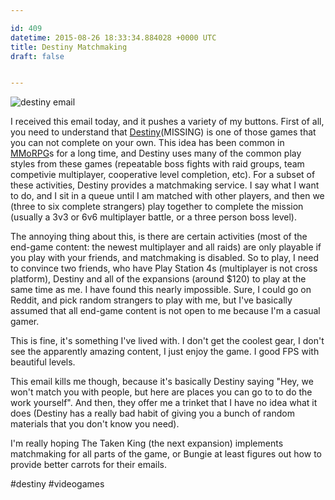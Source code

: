 ```yaml
---

id: 409
datetime: 2015-08-26 18:33:34.884028 +0000 UTC
title: Destiny Matchmaking
draft: false


---
```


![destiny email](https://s3.amazonaws.com/f.cl.ly/items/213E1o1a3s3G0A0w2t1B/ScreenShot2015-08-26at11.02.38.png)

I received this email today, and it pushes a variety of my buttons. First of all, you need to understand that [Destiny](https://en.wikipedia.org/wiki/Destiny_%!v(MISSING)ideo_game%!)(MISSING) is one of those games that you can not complete on your own. This idea has been common in [MMoRPG](https://en.wikipedia.org/wiki/Massively_multiplayer_online_role-playing_game)s for a long time, and Destiny uses many of the common play styles from these games (repeatable boss fights with raid groups, team competivie multiplayer, cooperative level completion, etc). For a subset of these activities, Destiny provides a matchmaking service. I say what I want to do, and I sit in a queue until I am matched with other players, and then we (three to six complete strangers) play together to complete the mission (usually a 3v3 or 6v6 multiplayer battle, or a three person boss level).

The annoying thing about this, is there are certain activities (most of the end-game content: the newest multiplayer and all raids) are only playable if you play with your friends, and matchmaking is disabled. So to play, I need to convince two friends, who have Play Station 4s (multiplayer is not cross platform), Destiny and all of the expansions (around $120) to play at the same time as me. I have found this nearly impossible. Sure, I could go on Reddit, and pick random strangers to play with me, but I've basically assumed that all end-game content is not open to me because I'm a casual gamer.

This is fine, it's something I've lived with. I don't get the coolest gear, I don't see the apparently amazing content, I just enjoy the game. I good FPS with beautiful levels.

This email kills me though, because it's basically Destiny saying "Hey, we won't match you with people, but here are places you can go to to do the work yourself". And then, they offer me a trinket that I have no idea what it does (Destiny has a really bad habit of giving you a bunch of random materials that you don't know you need). 

I'm really hoping The Taken King (the next expansion) implements matchmaking for all parts of the game, or Bungie at least figures out how to provide better carrots for their emails.

#destiny #videogames

